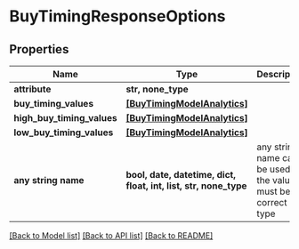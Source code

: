 # BuyTimingResponseOptions


## Properties
Name | Type | Description | Notes
------------ | ------------- | ------------- | -------------
**attribute** | **str, none_type** |  | [optional] 
**buy_timing_values** | [**[BuyTimingModelAnalytics]**](BuyTimingModelAnalytics.md) |  | [optional] 
**high_buy_timing_values** | [**[BuyTimingModelAnalytics]**](BuyTimingModelAnalytics.md) |  | [optional] 
**low_buy_timing_values** | [**[BuyTimingModelAnalytics]**](BuyTimingModelAnalytics.md) |  | [optional] 
**any string name** | **bool, date, datetime, dict, float, int, list, str, none_type** | any string name can be used but the value must be the correct type | [optional]

[[Back to Model list]](../README.md#documentation-for-models) [[Back to API list]](../README.md#documentation-for-api-endpoints) [[Back to README]](../README.md)


